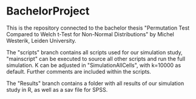 # BachelorProject
This is the repository connected to the bachelor thesis "Permutation Test Compared to Welch t-Test for Non-Normal Distributions"
by Michel Westerik, Leiden University.

The "scripts" branch contains all scripts used for our simulation study, "mainscript" can be executed to source all other scripts 
and run the full simulation. K can be adjusted in "SimulationAllCells", with k=10000 as default. Further comments are included within the scripts.

The "Results" branch contains a folder with all results of our simulation study in R, as well as a sav file for SPSS.
